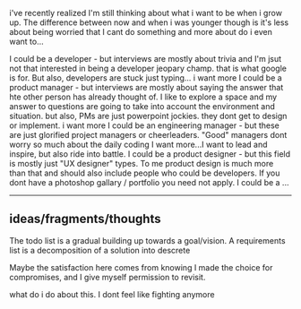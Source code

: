 i've recently realized I'm still thinking about what i want to be when i grow up. 
The difference between now and when i was younger though is it's less about being worried that I cant do something
and more about do i even want to...

I could be a developer - but interviews are mostly about trivia and I'm jsut not that interested in being a developer jeopary champ. 
that is what google is for. But also, developers are stuck just typing... i want more
I could be a product manager - but interviews are mostly about saying the answer that hte other person has already thought of.
I like to explore a space and my answer to questions are going to take into account the environment and situation.
but also, PMs are just powerpoint jockies. they dont get to design or implement. i want more
I could be an engineering manager - but these are just glorified project managers or cheerleaders. "Good" managers dont worry so much about the daily coding
I want more...I want to lead and inspire, but also ride into battle.
I could be a product designer - but this field is mostly just "UX designer" types. To me product design is much more than 
that and should also include people who could be developers. If you dont have a photoshop gallary / portfolio you need not apply.
I could be a ...


-------
ideas/fragments/thoughts
-------

The todo list is a gradual building up towards a goal/vision. A requirements list is a decomposition of a solution into descrete 

Maybe the satisfaction here comes from knowing I made the choice for compromises, and I give myself permission to revisit. 

what do i do about this. I dont feel like fighting anymore
